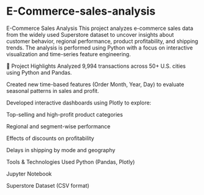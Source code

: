# E-Commerce-sales-analysis
E-Commerce Sales Analysis
This project analyzes e-commerce sales data from the widely used Superstore dataset to uncover insights about customer behavior, regional performance, product profitability, and shipping trends. The analysis is performed using Python with a focus on interactive visualization and time-series feature engineering.

📌 Project Highlights
Analyzed 9,994 transactions across 50+ U.S. cities using Python and Pandas.

Created new time-based features (Order Month, Year, Day) to evaluate seasonal patterns in sales and profit.

Developed interactive dashboards using Plotly to explore:

Top-selling and high-profit product categories

Regional and segment-wise performance

Effects of discounts on profitability

Delays in shipping by mode and geography

Tools & Technologies Used
Python (Pandas, Plotly)

Jupyter Notebook

Superstore Dataset (CSV format)

